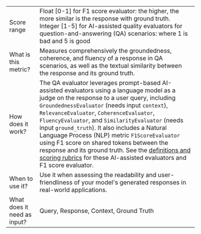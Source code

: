 | 	| |
| -- | -- |
| Score range |	Float [0-1] for F1 score evaluator: the higher, the more similar is the response with ground truth. Integer [1-5] for AI-assisted quality evaluators for question-and-answering (QA) scenarios: where 1 is bad and 5 is good |
| What is this metric? | Measures comprehensively the groundedness, coherence, and fluency of a response in QA scenarios, as well as the textual similarity between the response and its ground truth. |
| How does it work? | The QA evaluator leverages prompt-based AI-assisted evaluators using a language model as a judge on the response to a user query, including `GroundednessEvaluator` (needs input `context`), `RelevanceEvaluator`, `CoherenceEvaluator`, `FluencyEvaluator`, and `SimilarityEvaluator` (needs input `ground_truth`). It also includes a Natural Language Process (NLP) metric `F1ScoreEvaluator` using F1 score on shared tokens between the response and its ground truth. See the [definitions and scoring rubrics](https://learn.microsoft.com/azure/ai-studio/concepts/evaluation-metrics-built-in?tabs=warning#generation-quality-metrics) for these AI-assisted evaluators and F1 score evaluator. |
| When to use it? |	Use it when assessing the readability and user-friendliness of your model's generated responses in real-world applications. |
| What does it need as input? |	Query, Response, Context, Ground Truth |
